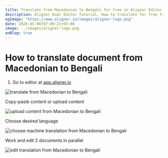 ```yaml
---
title: Translate from Macedonian to Bengali for free in Aligner Editor
description: Aligner Dual Editor Tutorial. How to translate for free from Macedonian to Bengali. Aligner is multilingual document management platform. 
ogImage: "https://www.aligner.io/images/aligner-logo.png"
date: 2020-05-06T07:09:21+03:00
image: ../images/aligner-logo.png
onBlog: true
---
```


# How to translate document from Macedonian to Bengali

1. Go to editor at [app.aligner.io](https://app.aligner.io "Aligner App web page")

![translate from Macedonian to Bengali](../aligner-blank-editor.png "translate from Macedonian to Bengali")

Copy-paste content or upload content

![upload content from Macedonian to Bengali](../aligner-uploaded-document.png "upload content from Macedonian to Bengali")

Choose desired language

![choose machine translation from Macedonian to Bengali](../aligner-language-dropdown.png "choose machine translation from Macedonian to Bengali")

Work and edit 2 documents in parallel

![edit translation from Macedonian to Bengali](../aligner-double-sitded-editor.png "edit translation from Macedonian to Bengali")

